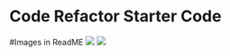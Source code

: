 # Code Refactor Starter Code

#Images in ReadME
![](Devleop/assests/images/desktop-1.png)
![](Devleop/assests/images/desktop-2.png)
